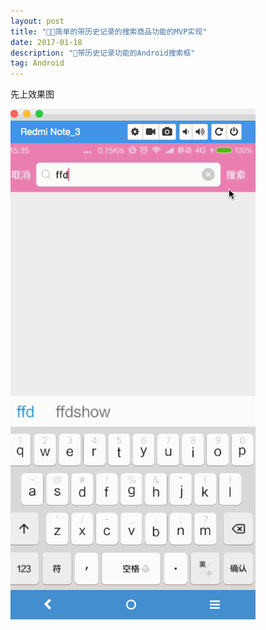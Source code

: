 ```yaml
---
layout: post
title: "简单的带历史记录的搜索商品功能的MVP实现"
date: 2017-01-18
description: "带历史记录功能的Android搜索框"
tag: Android
---   
```


先上效果图

  ![](/images/posts/searchBar/searchdemo.gif)
